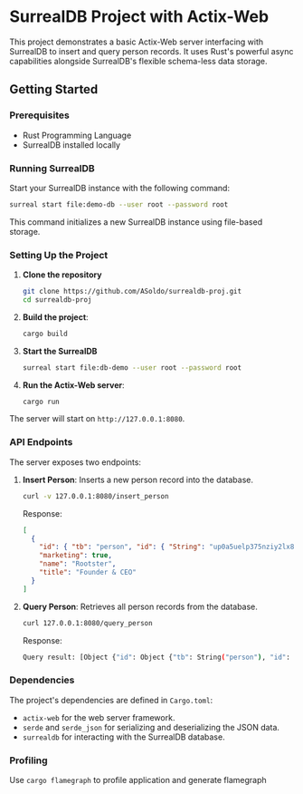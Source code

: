 # SurrealDB Project with Actix-Web

This project demonstrates a basic Actix-Web server interfacing with SurrealDB to insert and query person records. It uses Rust's powerful async capabilities alongside SurrealDB's flexible schema-less data storage.

## Getting Started

### Prerequisites

- Rust Programming Language
- SurrealDB installed locally

### Running SurrealDB

Start your SurrealDB instance with the following command:

```sh
surreal start file:demo-db --user root --password root
```

This command initializes a new SurrealDB instance using file-based storage.

### Setting Up the Project

1. **Clone the repository**

   ```sh
   git clone https://github.com/ASoldo/surrealdb-proj.git
   cd surrealdb-proj
   ```

2. **Build the project**:

   ```sh
   cargo build
   ```

3. **Start the SurrealDB**

   ```sh
   surreal start file:db-demo --user root --password root
   ```

4. **Run the Actix-Web server**:

   ```sh
   cargo run
   ```

The server will start on `http://127.0.0.1:8080`.

### API Endpoints

The server exposes two endpoints:

1. **Insert Person**: Inserts a new person record into the database.

   ```sh
   curl -v 127.0.0.1:8080/insert_person
   ```

   Response:

   ```json
   [
     {
       "id": { "tb": "person", "id": { "String": "up0a5uelp375nziy2lx8" } },
       "marketing": true,
       "name": "Rootster",
       "title": "Founder & CEO"
     }
   ]
   ```

2. **Query Person**: Retrieves all person records from the database.

   ```sh
   curl 127.0.0.1:8080/query_person
   ```

   Response:

   ```sh
   Query result: [Object {"id": Object {"tb": String("person"), "id": Object {"String": String("up0a5uelp375nziy2lx8")}}, "marketing": Bool(true), "name": String("Rootster"), "title": String("Founder & CEO")}]
   ```

### Dependencies

The project's dependencies are defined in `Cargo.toml`:

- `actix-web` for the web server framework.
- `serde` and `serde_json` for serializing and deserializing the JSON data.
- `surrealdb` for interacting with the SurrealDB database.

### Profiling

Use `cargo flamegraph` to profile application and generate flamegraph
